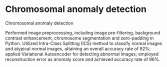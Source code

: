 # Chromosomal anomaly detection
Chromosomal anomaly detection

Performed image preprocessing, including image pre-filtering, background contrast enhancement, chromosome segmentation and zero-padding in Python.
Utilized Intra-Class Splitting (ICS) method to classify normal images and atypical normal images, attaining an overall accuracy rate of 92%; applied Variational Autoencoder for detecting abnormal images; employed reconstruction error as anomaly score and achieved accuracy rate of 96%.
